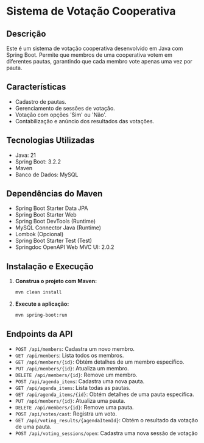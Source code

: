 # Sistema de Votação Cooperativa

## Descrição
Este é um sistema de votação cooperativa desenvolvido em Java com Spring Boot. Permite que membros de uma cooperativa votem em diferentes pautas, garantindo que cada membro vote apenas uma vez por pauta.

## Características
- Cadastro de pautas.
- Gerenciamento de sessões de votação.
- Votação com opções 'Sim' ou 'Não'.
- Contabilização e anúncio dos resultados das votações.

## Tecnologias Utilizadas
- Java: 21
- Spring Boot: 3.2.2
- Maven
- Banco de Dados: MySQL

## Dependências do Maven
- Spring Boot Starter Data JPA
- Spring Boot Starter Web
- Spring Boot DevTools (Runtime)
- MySQL Connector Java (Runtime)
- Lombok (Opcional)
- Spring Boot Starter Test (Test)
- Springdoc OpenAPI Web MVC UI: 2.0.2

## Instalação e Execução
1. **Construa o projeto com Maven:**
   ```bash
   mvn clean install
2. **Execute a aplicação:**
   ```bash
   mvn spring-boot:run
## Endpoints da API
- `POST /api/members`: Cadastra um novo membro.
- `GET /api/members`: Lista todos os membros.
- `GET /api/members/{id}`: Obtém detalhes de um membro específico.
- `PUT /api/members/{id}`: Atualiza um membro.
- `DELETE /api/members/{id}`: Remove um membro.
- `POST /api/agenda_items`: Cadastra uma nova pauta.
- `GET /api/agenda_items`: Lista todas as pautas.
- `GET /api/agenda_items/{id}`: Obtém detalhes de uma pauta específica.
- `PUT /api/members/{id}`: Atualiza uma pauta.
- `DELETE /api/members/{id}`: Remove uma pauta.
- `POST /api/votes/cast`: Registra um voto.
- `GET /api/voting_results/{agendaItemId}`: Obtém o resultado da votação de uma pauta.
- `POST /api/voting_sessions/open`: Cadastra uma nova sessão de votação
